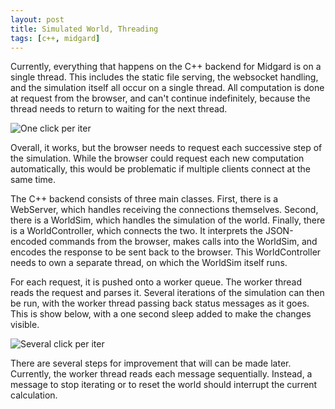 ```yaml
---
layout: post
title: Simulated World, Threading
tags: [c++, midgard]
---
```


Currently, everything that happens on the C++ backend for Midgard is
on a single thread.  This includes the static file serving, the
websocket handling, and the simulation itself all occur on a single
thread.  All computation is done at request from the browser, and
can't continue indefinitely, because the thread needs to return to
waiting for the next thread.

![One click per iter](/assets/midgard/2020-01-05_single-iter-per-click.gif)

Overall, it works, but the browser needs to request each successive
step of the simulation.  While the browser could request each new
computation automatically, this would be problematic if multiple
clients connect at the same time.

The C++ backend consists of three main classes.  First, there is a
WebServer, which handles receiving the connections themselves.
Second, there is a WorldSim, which handles the simulation of the
world.  Finally, there is a WorldController, which connects the two.
It interprets the JSON-encoded commands from the browser, makes calls
into the WorldSim, and encodes the response to be sent back to the
browser.  This WorldController needs to own a separate thread, on
which the WorldSim itself runs.

For each request, it is pushed onto a worker queue.  The worker thread
reads the request and parses it.  Several iterations of the simulation
can then be run, with the worker thread passing back status messages
as it goes.  This is show below, with a one second sleep added to make
the changes visible.

![Several click per iter](/assets/midgard/2020-01-08_several-iter-per-click.gif)

There are several steps for improvement that will can be made later.
Currently, the worker thread reads each message sequentially.
Instead, a message to stop iterating or to reset the world should
interrupt the current calculation.